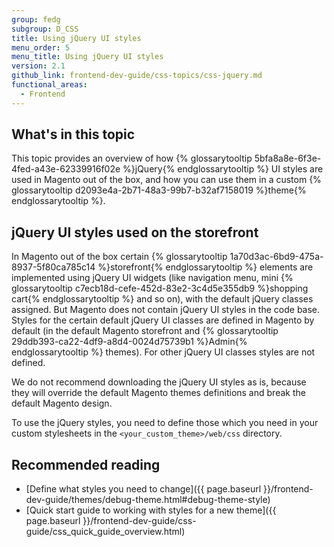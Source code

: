 ```yaml
---
group: fedg
subgroup: D_CSS
title: Using jQuery UI styles
menu_order: 5
menu_title: Using jQuery UI styles
version: 2.1
github_link: frontend-dev-guide/css-topics/css-jquery.md
functional_areas:
  - Frontend
---
```


<h2>What's in this topic</h2>

This topic provides an overview of how {% glossarytooltip 5bfa8a8e-6f3e-4fed-a43e-62339916f02e %}jQuery{% endglossarytooltip %} UI styles are used in Magento out of the box, and how you can use them in a custom {% glossarytooltip d2093e4a-2b71-48a3-99b7-b32af7158019 %}theme{% endglossarytooltip %}.

## jQuery UI styles used on the storefront

In Magento out of the box certain {% glossarytooltip 1a70d3ac-6bd9-475a-8937-5f80ca785c14 %}storefront{% endglossarytooltip %} elements are implemented using jQuery UI widgets (like navigation menu, mini {% glossarytooltip c7ecb18d-cefe-452d-83e2-3c4d5e355db9 %}shopping cart{% endglossarytooltip %} and so on), with the default jQuery classes assigned. But Magento does not contain jQuery UI styles in the code base. Styles for the certain default jQuery UI classes are defined in Magento by default (in the default Magento storefront and {% glossarytooltip 29ddb393-ca22-4df9-a8d4-0024d75739b1 %}Admin{% endglossarytooltip %} themes). For other jQuery UI classes styles are not defined. 

We do not recommend downloading the jQuery UI styles as is, because they will override the default Magento themes definitions and break the default Magento design. 

To use the jQuery styles, you need to define those which you need in your custom stylesheets in the `<your_custom_theme>/web/css` directory. 

## Recommended reading

- [Define what styles you need to change]({{ page.baseurl }}/frontend-dev-guide/themes/debug-theme.html#debug-theme-style)
- [Quick start guide to working with styles for a new theme]({{ page.baseurl }}/frontend-dev-guide/css-guide/css_quick_guide_overview.html)

